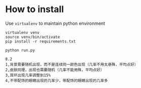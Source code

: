 # How to install

Use `virtualenv` to maintain python environment

```
virtualenv venv
source venv/bin/activate
pip install -r requirements.txt
```

```
python run.py
```


```
8.2
1,背景需要随机出现，而不是连续同一颜色出现（几率不用太悬殊，平均点好）
2,皮肤同理，出现也需要随机（几率不能用殊，平均点好）
3,耳环出现几率调整到15%
4,不带配饰的眼睛出现的几率少，带配饰的眼睛出现的几率多
```